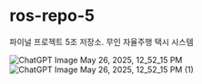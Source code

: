 # ros-repo-5
파이널 프로젝트 5조 저장소. 무인 자율주행 택시 시스템

![ChatGPT Image May 26, 2025, 12_52_15 PM](https://github.com/user-attachments/assets/8262538f-89b0-4234-9d2d-c3a225c73910)
![ChatGPT Image May 26, 2025, 12_52_15 PM (1)](https://github.com/user-attachments/assets/795e5f5f-91de-46b6-94e2-dc7ff212d885)
